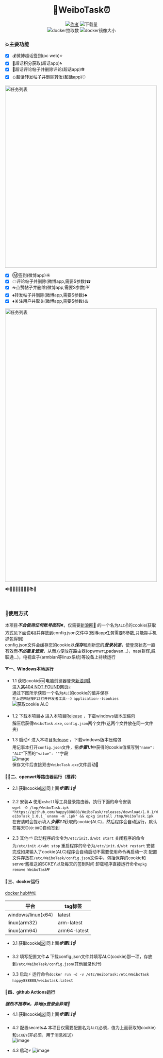 <div align="center"> 
<h1 align="center">
🔔WeiboTask⏰
</h1>

[![](https://img.shields.io/badge/author-%E6%98%9F%E8%BE%B0-red "作者")](https://github.com/happy888888/ )
![](https://img.shields.io/github/downloads/happy888888/WeiboTask/total?style=flat-square "下载量")
<br>
![](https://img.shields.io/docker/pulls/happy888888/weibotask?color=purple "docker拉取数")
![](https://img.shields.io/docker/image-size/happy888888/weibotask "docker镜像大小")

</div>

### 💥主要功能
* [x] 💰微博超话签到(pc web)⭐
* [x] 💯超话积分获取(超话app)🌀
* [x] 🚅超话评论帖子并删除评论(超话app)⚽
* [x] ⛄超话转发帖子并删除转发(超话app)⚾

<img src="https://user-images.githubusercontent.com/67217225/102878310-0037e600-4483-11eb-85a8-ee0ab4b496c1.png" width="500" height="600" title="任务列表" style="display:block;" />

* [x] Ⓜ签到(微博app)☀
* [x] ☁评论帖子并删除(微博app,需要S参数)☎
* [x] ☕点赞帖子并删除(微博app,需要S参数)☔
* [x] ♠转发帖子并删除(微博app,需要S参数)♣
* [x] ♦关注用户并取关(微博app,需要S参数)♨

<img src="https://user-images.githubusercontent.com/67217225/103014306-8898b280-4579-11eb-8935-04602a8a7e9d.png" width="500" height="900" title="任务列表" style="display:block;" />

🔊📒📓📔📕📗📘📙📚📖

</br>

### 🚀使用方式

本项目***不会使用任何账号密码***❌，仅需要[新浪网👼](https://www.sina.com.cn/) 的一个名为`ALC`✌的cookie(获取方式见下面说明)并存放到config.json文件中(微博app任务需要S参数,只能靠手机抓包得到) <br>
config.json文件会缓存您的cookie以***保存***和刷新您的***登录状态***，使登录状态一直有效而***不必重复登录***，从而方便放在路由器(opwnwrt,padavan...)，nas(群辉,威联通...)，电视盒子(armbian等linux系统)等设备上持续运行 <br>

#### ➰一、Windows本地运行

* 1.1 获取cookie🆗
        电脑浏览器登录[新浪网👼](https://www.sina.com.cn/) <br>
        进入[某404 NOT FOUND网页💀](https://login.sina.com.cn/sso/test) <br>
		通过下图所示获取一个名为`ALC`的cookie的值并保存 <br>
		`在上述网址按F12打开开发者工具--》application--》cookies` <br>
		![获取cookie ALC](https://user-images.githubusercontent.com/67217225/102229329-9f5e5a00-3f26-11eb-929d-174539c489c3.png)

* 1.2 下载本项目⛳
        进入本项目[Release](https://github.com/happy888888/WeiboTask/releases) ，下载windows版本压缩包  <br>
		解压后获得`WeiboTask.exe`, `config.json`两个文件(这两个文件放在同一文件夹) <br>
		
* 1.3 启动⚡
        进入本项目[Release](https://github.com/happy888888/WeiboTask/releases) ，下载windows版本压缩包  <br>
		用记事本打开`config.json`文件，把***步骤1.1***中获得的cookie值填写到`"name": "ALC"`下面的`"value": ""`字段 <br>
		![image](https://user-images.githubusercontent.com/67217225/103126469-6f068080-46c9-11eb-890e-a6f4cb6088bb.png) <br>
		保存文件后直接双击`WeiboTask.exe`文件启动💎

#### 🚩✅二、openwrt等路由器运行（推荐）

* 2.1 获取cookie🆗
        同上面***步骤1.1☝***

* 2.2 安装⛳
        使用`xshell`等工具登录路由器，执行下面的命令安装  <br>
		```wget -O /tmp/WeiboTask.ipk "https://github.com/happy888888/WeiboTask/releases/download/1.0.1/WeiboTask_1.0.1_`uname -m`.ipk" && opkg install /tmp/WeiboTask.ipk``` <br>
		在安装时会提示填入***步骤2.1***获取的cookie(ALC)，然后程序会自动运行，默认在每天⏰`00:00`⏰自动签到

* 2.3 其他⛅
        启动程序的命令为`/etc/init.d/wbt start`
        关闭程序的命令为`/etc/init.d/wbt stop`
		重启程序的命令为`/etc/init.d/wbt restart`
		安装完成如果输入了cookie(ALC)程序会自动启动不需要使用命令再启动一次
		配置文件存放在`/etc/WeiboTask/config.json`文件中，包括保存的cookie和server酱推送的SCKEY以及每天的签到时间
		卸载程序直接运行命令`opkg remove WeiboTask`💔

#### 🚢三、docker运行

[docker hub地址](https://registry.hub.docker.com/repository/docker/happy888888/weibotask) 

|  平台   | tag标签  |
|  ----  | ----  |
| windows/linux(x64)  | latest |
| linux(arm32)  | arm-latest |
| linux(arm64)  | arm64-latest |

* 3.1 获取cookie🆗
        同上面***步骤1.1☝***

* 3.2 填写配置文件⛳
        下载config.json文件并填写ALC(cookie)那一项，存放到`/etc/WeiboTask/config.json`(其他目录也行)
		
* 3.3 启动⚡
        运行命令`docker run -d -v /etc/WeiboTask:/etc/WeiboTask happy888888/weibotask:latest`

#### 🚧四、github Actions运行

***强烈不推荐❌，异地ip登录会异常🚫***

* 4.1 获取cookie🆗
        同上面***步骤1.1☝***

* 4.2 配置secrets⛳
        本项目仅需要配置名为`ALC`(必须，值为上面获取的cookie)和`SCKEY`(非必须，用于消息推送)  <br>
		![image](https://user-images.githubusercontent.com/67217225/102372598-511a8b00-3ffa-11eb-81c2-216463f60a9a.png)
		
* 4.3 启动⚡
        ![image](https://user-images.githubusercontent.com/67217225/102372899-a0f95200-3ffa-11eb-920b-4eec5d328037.png)